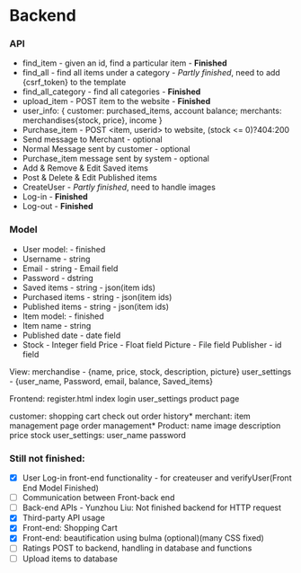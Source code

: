 # Backend

### API
 - find_item - given an id, find a particular item - **Finished**
 - find_all - find all items under a category - *Partly finished*, need to add {csrf_token} to the template
 - find_all_category - find all categories - **Finished**
 - upload_item - POST item to the website - **Finished**
 - user_info: { customer:  purchased_items, account balance; merchants: merchandises{stock, price}, income }
 - Purchase_item - POST <item, userid> to website, (stock <= 0)?404:200
 - Send message to Merchant - optional
 - Normal Message sent by customer - optional
 - Purchase_item message sent by system - optional
 - Add & Remove & Edit Saved items
 - Post & Delete & Edit Published items
 - CreateUser - *Partly finished*, need to handle images
 - Log-in - **Finished**
 - Log-out - **Finished**

### Model
 - User model: - finished
 - Username - string
 - Email - string - Email field
 - Password - dstring
 - Saved items - string - json(item ids)
 - Purchased items - string - json(item ids)
 - Published items - string - json(item ids)
 - Item model: - finished
 - Item name - string
 - Published date - date field
 - Stock - Integer field
Price - Float field
Picture - File field
Publisher - id field



View:
merchandise - {name, price, stock, description, picture}
user_settings - {user_name, Password, email, balance, Saved_items}


Frontend:
register.html
index
login
user_settings
product page


customer:
shopping cart
check out
order history*
merchant:
item management page
order management*
Product:
name
image
description
price
stock
user_settings:
user_name
password

### Still not finished: 

 - [x] User Log-in front-end functionality - for createuser and verifyUser(Front End Model Finished)
 - [ ] Communication between Front-back end
 - [ ] Back-end APIs - Yunzhou Liu: Not finished backend for HTTP request
 - [x] Third-party API usage
 - [x] Front-end: Shopping Cart
 - [x] Front-end: beautification using bulma (optional)(many CSS fixed)
 - [ ] Ratings POST to backend, handling in database and functions
 - [ ] Upload items to database

